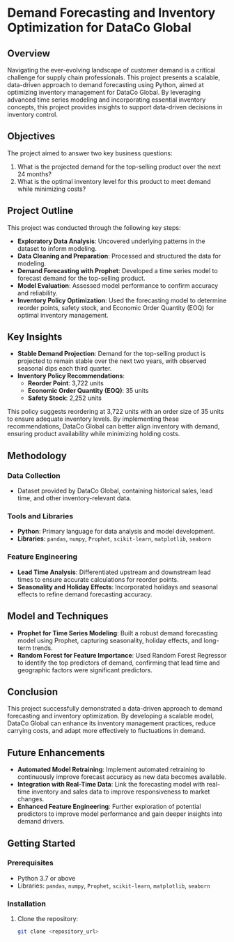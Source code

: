 # Demand Forecasting and Inventory Optimization for DataCo Global

## Overview
Navigating the ever-evolving landscape of customer demand is a critical challenge for supply chain professionals. This project presents a scalable, data-driven approach to demand forecasting using Python, aimed at optimizing inventory management for DataCo Global. By leveraging advanced time series modeling and incorporating essential inventory concepts, this project provides insights to support data-driven decisions in inventory control.

## Objectives
The project aimed to answer two key business questions:
1. What is the projected demand for the top-selling product over the next 24 months?
2. What is the optimal inventory level for this product to meet demand while minimizing costs?

## Project Outline
This project was conducted through the following key steps:
- **Exploratory Data Analysis**: Uncovered underlying patterns in the dataset to inform modeling.
- **Data Cleaning and Preparation**: Processed and structured the data for modeling.
- **Demand Forecasting with Prophet**: Developed a time series model to forecast demand for the top-selling product.
- **Model Evaluation**: Assessed model performance to confirm accuracy and reliability.
- **Inventory Policy Optimization**: Used the forecasting model to determine reorder points, safety stock, and Economic Order Quantity (EOQ) for optimal inventory management.

## Key Insights
- **Stable Demand Projection**: Demand for the top-selling product is projected to remain stable over the next two years, with observed seasonal dips each third quarter.
- **Inventory Policy Recommendations**:
  - **Reorder Point**: 3,722 units
  - **Economic Order Quantity (EOQ)**: 35 units
  - **Safety Stock**: 2,252 units

This policy suggests reordering at 3,722 units with an order size of 35 units to ensure adequate inventory levels. By implementing these recommendations, DataCo Global can better align inventory with demand, ensuring product availability while minimizing holding costs.

## Methodology
### Data Collection
- Dataset provided by DataCo Global, containing historical sales, lead time, and other inventory-relevant data.

### Tools and Libraries
- **Python**: Primary language for data analysis and model development.
- **Libraries**: `pandas`, `numpy`, `Prophet`, `scikit-learn`, `matplotlib`, `seaborn`

### Feature Engineering
- **Lead Time Analysis**: Differentiated upstream and downstream lead times to ensure accurate calculations for reorder points.
- **Seasonality and Holiday Effects**: Incorporated holidays and seasonal effects to refine demand forecasting accuracy.

## Model and Techniques
- **Prophet for Time Series Modeling**: Built a robust demand forecasting model using Prophet, capturing seasonality, holiday effects, and long-term trends.
- **Random Forest for Feature Importance**: Used Random Forest Regressor to identify the top predictors of demand, confirming that lead time and geographic factors were significant predictors.

## Conclusion
This project successfully demonstrated a data-driven approach to demand forecasting and inventory optimization. By developing a scalable model, DataCo Global can enhance its inventory management practices, reduce carrying costs, and adapt more effectively to fluctuations in demand.

## Future Enhancements
- **Automated Model Retraining**: Implement automated retraining to continuously improve forecast accuracy as new data becomes available.
- **Integration with Real-Time Data**: Link the forecasting model with real-time inventory and sales data to improve responsiveness to market changes.
- **Enhanced Feature Engineering**: Further exploration of potential predictors to improve model performance and gain deeper insights into demand drivers.

## Getting Started
### Prerequisites
- Python 3.7 or above
- Libraries: `pandas`, `numpy`, `Prophet`, `scikit-learn`, `matplotlib`, `seaborn`

### Installation
1. Clone the repository:
   ```bash
   git clone <repository_url>
